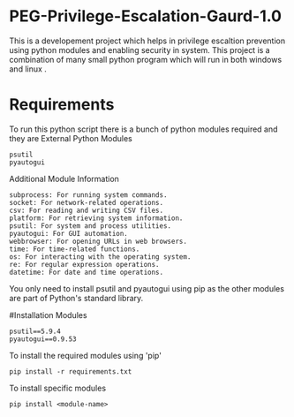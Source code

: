 # PEG-Privilege-Escalation-Gaurd-1.0
This is a developement project which helps in privilege escaltion prevention using python modules and enabling security in system.
This project is a combination of many small python program which will run in both windows and linux .

# Requirements 
To run this python script there is a bunch of python modules required and they are
External Python Modules

    psutil
    pyautogui

Additional Module Information

    subprocess: For running system commands.
    socket: For network-related operations.
    csv: For reading and writing CSV files.
    platform: For retrieving system information.
    psutil: For system and process utilities.
    pyautogui: For GUI automation.
    webbrowser: For opening URLs in web browsers.
    time: For time-related functions.
    os: For interacting with the operating system.
    re: For regular expression operations.
    datetime: For date and time operations.

You only need to install psutil and pyautogui using pip as the other modules are part of Python's standard library.

#Installation
Modules

    psutil==5.9.4
    pyautogui==0.9.53

To install the required modules using 'pip'

    pip install -r requirements.txt

To install specific modules

    pip install <module-name>
